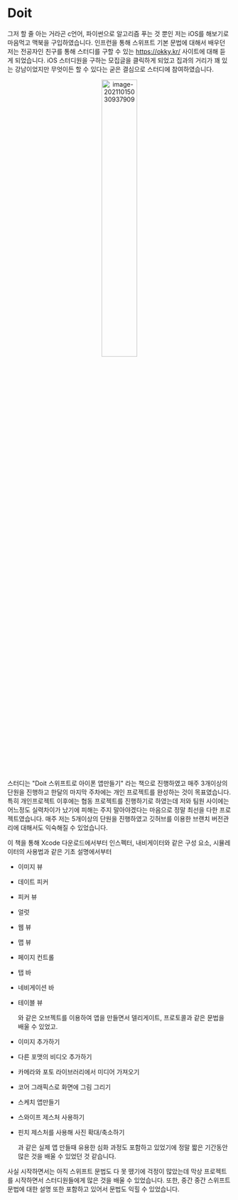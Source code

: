 # Doit

그저 할 줄 아는 거라곤 c언어, 파이썬으로 알고리즘 푸는 것 뿐인 저는 iOS를 해보기로 마음먹고 맥북을 구입하였습니다. 인프런을 통해 스위프트 기본 문법에 대해서 배우던 저는 전공자인 친구를 통해 스터디를 구할 수 있는 https://okky.kr/ 사이트에 대해 듣게 되었습니다.  iOS 스터디원을 구하는 모집글을 클릭하게 되었고 집과의 거리가 꽤 있는 강남이었지만 무엇이든 할 수 있다는 굳은 결심으로 스터디에 참여하였습니다.

<p align="center">
<img src="https://user-images.githubusercontent.com/80687913/137376700-abcddd08-cb6e-4b45-8232-46d593a900fb.png" alt="image-20211015030937909" width="40%" />
</p>

스터디는 "Doit 스위프트로 아이폰 앱만들기" 라는 책으로 진행하였고 매주 3개이상의 단원을 진행하고 한달의 마지막 주차에는 개인 프로젝트를 완성하는 것이 목표였습니다. 특히 개인프로젝트 이후에는 협동 프로젝트를 진행하기로 하였는데 저와 팀원 사이에는 어느정도 실력차이가 났기에 피해는 주지 말아야겠다는 마음으로 정말 최선을 다한 프로젝트였습니다.  매주 저는 5개이상의 단원을 진행하였고 깃허브를 이용한 브랜치 버전관리에 대해서도 익숙해질 수 있었습니다.

이 책을 통해 Xcode 다운로드에서부터 인스펙터, 내비게이터와 같은 구성 요소, 시뮬레이터의 사용법과 같은 기초 설명에서부터

- 이미지 뷰

- 데이트 피커

- 피커 뷰

- 얼럿

- 웹 뷰

- 맵 뷰

- 페이지 컨트롤

- 탭 바

- 네비게이션 바

- 테이블 뷰

  와 같은 오브젝트를 이용하여 앱을 만들면서 델리게이트, 프로토콜과 같은 문법을 배울 수 있었고.

  

- 이미지 추가하기

- 다른 포맷의 비디오 추가하기

- 카메라와 포토 라이브러리에서 미디어 가져오기

- 코어 그래픽스로 화면에 그림 그리기

- 스케치 앱만들기

- 스와이프 제스처 사용하기

- 핀치 제스처를 사용해 사진 확대/축소하기

  과 같은 실제 앱 만들때 유용한 심화 과정도 포함하고 있었기에 정말 짧은 기간동안 많은 것을 배울 수 있었던 것 같습니다.

사실 시작하면서는 아직 스위프트 문법도 다 못 뗐기에 걱정이 많았는데 막상 프로젝트를 시작하면서 스터디원들에게 많은 것을 배울 수 있었습니다. 또한, 중간 중간 스위프트 문법에 대한 설명 또한 포함하고 있어서 문법도 익힐 수 있었습니다.
